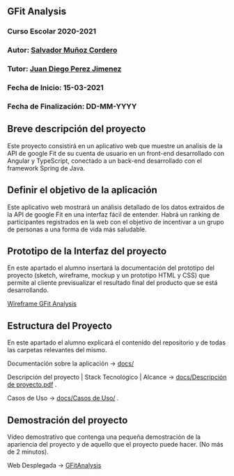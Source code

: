 ## GFit Analysis

### Curso Escolar 2020-2021

### Autor: [Salvador Muñoz Cordero](https://github.com/smunozc)

### Tutor: [Juan Diego Perez Jimenez](https://github.com/pekechis)

### Fecha de Inicio: 15-03-2021

### Fecha de Finalización: DD-MM-YYYY

## Breve descripción del proyecto

Este proyecto consistirá en un aplicativo web que muestre un analisis de la API de google Fit de su cuenta de usuario en un front-end desarrollado con Angular y TypeScript, conectado a un back-end desarrollado con el framework Spring de Java.

## Definir el objetivo de la aplicación

Este aplicativo web mostrará un análisis detallado de los datos extraidos de la API de google Fit en una interfaz fácil de entender. Habrá un ranking de participantes registrados en la web con el objetivo de incentivar a un grupo de personas a una forma de vida más saludable.

## Prototipo de la Interfaz del proyecto

En este apartado el alumno insertará la documentación del prototipo del proyecto (sketch, wireframe, mockup y un prototipo HTML y CSS)  que permite al cliente previsualizar el resultado final del producto que se está desarrollando.

[Wireframe GFit Analysis](https://jezw6i.axshare.com)

## Estructura del Proyecto

En este apartado el alumno explicará el contenido del repositorio y de todas las carpetas relevantes del mismo.

Documentación sobre la aplicación -> [docs/](https://github.com/smunozc/GFit-Analysis/tree/main/docs)

Descripción del proyecto | Stack Tecnológico | Alcance -> [docs/Descripción de proyecto.pdf](https://github.com/smunozc/GFit-Analysis/blob/main/docs/Descripci%C3%B3n%20de%20proyecto.pdf) .

Casos de Uso -> [docs/Casos de Uso/](https://github.com/smunozc/GFit-Analysis/tree/main/docs/Casos%20de%20Uso) .

## Demostración del proyecto

Vídeo demostrativo que contenga una pequeña demostración de la apariencia del proyecto y de aquello que el proyecto puede hacer. (No más de 2 minutos).

Web Desplegada -> [GFitAnalysis](https://gfit-analysis.web.app/)

